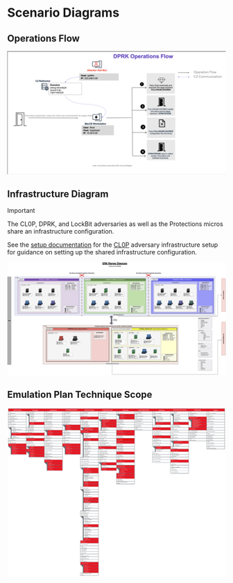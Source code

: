 # Scenario Diagrams

## Operations Flow

![DPRKOpsFlow.png](../Resources/assets/DPRKOpsFlow.png)

## Infrastructure Diagram

> [!IMPORTANT]
> The CL0P, DPRK, and LockBit adversaries as well as the Protections micros share an infrastructure configuration.
>
> See the [setup documentation](../../CL0P/Resources/setup/README.md) for the [CL0P](../../CL0P/Resources/setup/README.md) adversary infrastructure setup for guidance on setting up the shared infrastructure configuration.

![ER6Infrastructure](../../CL0P/Resources/setup/assets/evaluations-enterprise-round-6_publish.png)

## Emulation Plan Technique Scope

![DPRK_macOS+1.svg](../Resources/assets/DPRK_macOS+1.svg)
